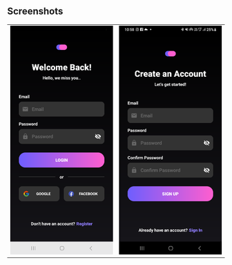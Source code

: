 ## Screenshots
<table>
  <tr>
    <td><img src="images/1.png" width="250px"/></td>
    <td><img src="images/2.png" width="250px"/></td>
  </tr>
</table>
